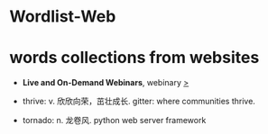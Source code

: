  Wordlist-Web
==============

# words collections from websites

* **Live and On-Demand Webinars**, webinary [>](https://www.mindjet.com/resources/)

* thrive: v. 欣欣向荣，茁壮成长. gitter: where communities thrive.

* tornado: n. 龙卷风. python web server framework


